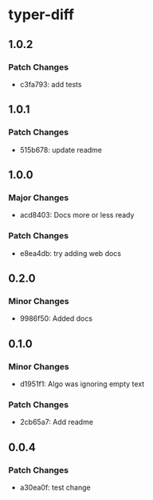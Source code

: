# typer-diff

## 1.0.2

### Patch Changes

- c3fa793: add tests

## 1.0.1

### Patch Changes

- 515b678: update readme

## 1.0.0

### Major Changes

- acd8403: Docs more or less ready

### Patch Changes

- e8ea4db: try adding web docs

## 0.2.0

### Minor Changes

- 9986f50: Added docs

## 0.1.0

### Minor Changes

- d1951f1: Algo was ignoring empty text

### Patch Changes

- 2cb65a7: Add readme

## 0.0.4

### Patch Changes

- a30ea0f: test change
